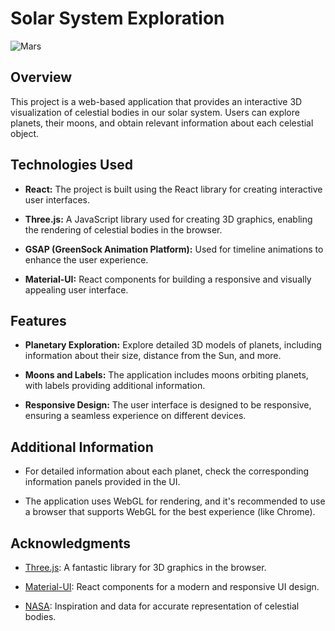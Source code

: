 # Solar System Exploration

![Mars](solar.jpg)

## Overview

This project is a web-based application that provides an interactive 3D visualization of celestial bodies in our solar system. Users can explore planets, their moons, and obtain relevant information about each celestial object.

## Technologies Used

- **React:** The project is built using the React library for creating interactive user interfaces.

- **Three.js:** A JavaScript library used for creating 3D graphics, enabling the rendering of celestial bodies in the browser.

- **GSAP (GreenSock Animation Platform):** Used for timeline animations to enhance the user experience.

- **Material-UI:** React components for building a responsive and visually appealing user interface.

## Features

- **Planetary Exploration:** Explore detailed 3D models of planets, including information about their size, distance from the Sun, and more.

- **Moons and Labels:** The application includes moons orbiting planets, with labels providing additional information.

- **Responsive Design:** The user interface is designed to be responsive, ensuring a seamless experience on different devices.

## Additional Information

- For detailed information about each planet, check the corresponding information panels provided in the UI.

- The application uses WebGL for rendering, and it's recommended to use a browser that supports WebGL for the best experience (like Chrome).

## Acknowledgments

- [Three.js](https://threejs.org/): A fantastic library for 3D graphics in the browser.

- [Material-UI](https://mui.com/): React components for a modern and responsive UI design.

- [NASA](https://www.nasa.gov/): Inspiration and data for accurate representation of celestial bodies.

